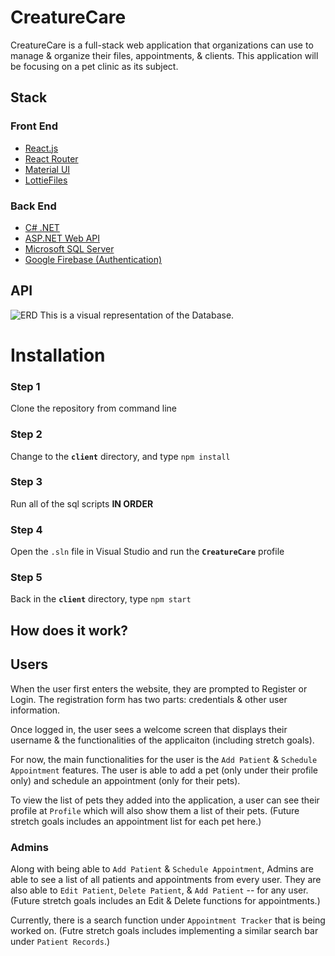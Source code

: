 # CreatureCare

CreatureCare is a full-stack web application that organizations can use to manage & organize their files, appointments, & clients. This application will be focusing on a pet clinic as its subject.

## Stack

### Front End

- [React.js](https://reactjs.org/)
- [React Router](https://reactrouter.com/en/main)
- [Material UI](https://mui.com/)
- [LottieFiles](https://lottiefiles.com/)

### Back End

- [C# .NET](https://dotnet.microsoft.com/en-us/languages/csharp)
- [ASP.NET Web API](https://dotnet.microsoft.com/en-us/apps/aspnet/apis)
- [Microsoft SQL Server](https://learn.microsoft.com/en-us/sql/database-engine/install-windows/install-sql-server?view=sql-server-ver16)
- [Google Firebase (Authentication)](https://console.firebase.google.com/)
  
## API

![ERD](https://www.dropbox.com/s/0mtbl2nhd36qcgr/CreatureCare.png?dl=0)
This is a visual representation of the Database.  

# Installation

### Step 1
Clone the repository from command line  

### Step 2
Change to the **`client`** directory, and type `npm install`  

### Step 3
Run all of the sql scripts **IN ORDER**  

### Step 4
Open the `.sln` file in Visual Studio and run the **`CreatureCare`** profile  

### Step 5
Back in the **`client`** directory, type `npm start`

## How does it work?

## Users

When the user first enters the website, they are prompted to Register or Login. The registration form has two parts: credentials & other user information.

Once logged in, the user sees a welcome screen that displays their username & the functionalities of the applicaiton (including stretch goals). 

For now, the main functionalities for the user is the `Add Patient` & `Schedule Appointment` features. The user is able to add a pet (only under their profile only) and schedule an appointment (only for their pets). 

To view the list of pets they added into the application, a user can see their profile at `Profile` which will also show them a list of their pets. (Future stretch goals includes an appointment list for each pet here.)


### Admins

Along with being able to `Add Patient` & `Schedule Appointment`, Admins are able to see a list of all patients and appointments from every user. They are also able to `Edit Patient`, `Delete Patient`, & `Add Patient` -- for any user. (Future stretch goals includes an Edit & Delete functions for appointments.)

Currently, there is a search function under `Appointment Tracker` that is being worked on. (Futre stretch goals includes implementing a similar search bar under `Patient Records`.) 

